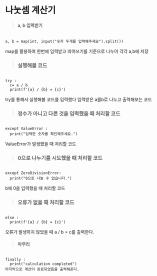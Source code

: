 # 나눗셈 계산기
> #### a, b 입력받기
<pre><code>
a, b = map(int, input("숫자 두개를 입력해주세요").split())
</pre></code>
map를 활용하여 한번에 입력받고 띄어쓰기를 기준으로 나누어 각각 a,b에 저장 
> ### 실행해볼 코드
<pre><code>
try :
  c= a / b
  print(f'{a} / {b} = {c}')
</pre></code>
try를 통해서 실행해볼 코드를 입력했다
입력받은 a를b로 나누고 출력해보는 코드

> ### 정수가 아니고 다른 것을 입력했을 때 처리할 코드
<pre><code>
except ValueError :
  print("입력한 숫자를 확인해주세요.")
</pre></code>
ValueError가 발생했을 때 처리할 코드

> ### 0으로 나누기를 시도했을 때 처리할 코드
<pre><code>
except ZeroDivisionError:
  print("0으로 나눌 수 없습니다.")
</pre></code>
b에 0을 입력했을 때 처리할 코드

> ### 오류가 없을 때 처리할 코드
<pre><code>
else :
  print(f'{a} / {b} = {c}')
</pre></code>
오류가 발생하지 않았을 때 a / b = c를 출력한다.

> #### 마무리
<pre><code>
finally :
  print("calculation completed")
마지막으로 계산이 완료되었음을 출력해준다.
</pre></code>

